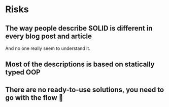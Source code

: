 # Risks



## The way people describe SOLID is different in every blog post and article

And no one really seem to understand it.



## Most of the descriptions is based on statically typed OOP



## There are no ready-to-use solutions, you need to go with the flow 🌊
